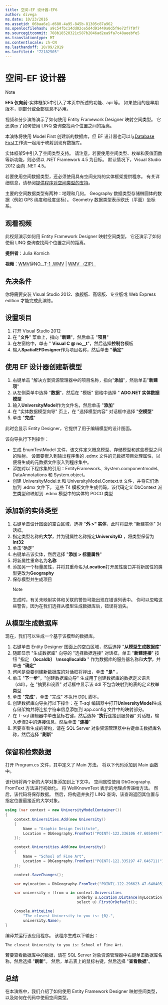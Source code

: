 ```yaml
---
title: 空间-EF 设计器-EF6
author: divega
ms.date: 10/23/2016
ms.assetid: 06baa6e1-d680-4a95-845b-81305c87a962
ms.openlocfilehash: a9c54fbc14dd02ce5d4d91449a0d5f9e72f7f0f7
ms.sourcegitcommit: 708b18520321c587b2046ad2ea9fa7c48aeebfe5
ms.translationtype: MT
ms.contentlocale: zh-CN
ms.lasthandoff: 10/09/2019
ms.locfileid: "72182505"
---
```

# <a name="spatial---ef-designer"></a>空间-EF 设计器
> [!NOTE]
> **EF5 仅向前**-实体框架5中引入了本页中所述的功能、api 等。 如果使用的是早期版本，则部分或全部信息不适用。

视频和分步演练演示了如何使用 Entity Framework Designer 映射空间类型。 它还演示了如何使用 LINQ 查询查找两个位置之间的距离。

本演练将使用 Model First 创建新的数据库，但 EF 设计器也可以与[Database First](~/ef6/modeling/designer/workflows/database-first.md)工作流一起用于映射到现有数据库。

实体框架5中引入了空间类型支持。 请注意，若要使用空间类型、枚举和表值函数等新功能，则必须以 .NET Framework 4.5 为目标。 默认情况下，Visual Studio 2012 面向 .NET 4.5。

若要使用空间数据类型，还必须使用具有空间支持的实体框架提供程序。 有关详细信息，请参阅[提供程序对空间类型的支持](~/ef6/fundamentals/providers/spatial-support.md)。

主要的空间数据类型有两种：地理和几何。 Geography 数据类型存储椭圆体的数据（例如 GPS 纬度和经度坐标）。 Geometry 数据类型表示欧氏（平面）坐标系。

## <a name="watch-the-video"></a>观看视频
此视频演示如何用 Entity Framework Designer 映射空间类型。 它还演示了如何使用 LINQ 查询查找两个位置之间的距离。

**提供者**：Julia Kornich

**视频**：[WMV](https://download.microsoft.com/download/E/C/9/EC9E6547-8983-4C1F-A919-D33210E4B213/HDI-ITPro-MSDN-winvideo-spatialwithdesigner.wmv)@NO__T[-1 .WMV](https://download.microsoft.com/download/E/C/9/EC9E6547-8983-4C1F-A919-D33210E4B213/HDI-ITPro-MSDN-mp4video-spatialwithdesigner.m4v) | [WMV （ZIP）](https://download.microsoft.com/download/E/C/9/EC9E6547-8983-4C1F-A919-D33210E4B213/HDI-ITPro-MSDN-winvideo-spatialwithdesigner.zip)

## <a name="pre-requisites"></a>先决条件

你将需要安装 Visual Studio 2012、旗舰版、高级版、专业版或 Web Express edition 才能完成此演练。

## <a name="set-up-the-project"></a>设置项目

1.  打开 Visual Studio 2012
2.  在 "**文件**" 菜单上，指向 "**新建**"，然后单击 "**项目**"
3.  在左窗格中，单击 " **Visual C @ no__t**"，然后选择**控制台**模板
4.  输入**SpatialEFDesigner**作为项目名称，然后单击 **"确定"**

## <a name="create-a-new-model-using-the-ef-designer"></a>使用 EF 设计器创建新模型

1.  右键单击 "解决方案资源管理器中的项目名称，指向"**添加**"，然后单击"**新建项**"
2.  从左侧菜单中选择 "**数据**"，然后在 "模板" 窗格中选择 " **ADO.NET 实体数据模型**
3.  输入**UniversityModel**作为文件名，然后单击 "**添加**"
4.  在 "实体数据模型向导" 页上，在 "选择模型内容" 对话框中选择 "**空模型**"
5.  单击 "**完成**"

此时会显示 Entity Designer，它提供了用于编辑模型的设计图面。

该向导执行下列操作：

-   生成 EnumTestModel 文件，该文件定义概念模型、存储模型和这些模型之间的映射。 设置要嵌入到输出程序集的 .edmx 文件的元数据项目处理属性，以便将生成的元数据文件嵌入到程序集中。
-   添加对以下程序集的引用：EntityFramework、System.componentmodel、DataAnnotations 和 System.object。
-   创建 UniversityModel.tt 和 UniversityModel.Context.tt 文件，并将它们添加到 .edmx 文件下。 这些 T4 模板文件生成代码，该代码定义 DbContext 派生类型和映射到 .edmx 模型中的实体的 POCO 类型

## <a name="add-a-new-entity-type"></a>添加新的实体类型

1.  右键单击设计图面的空白区域，选择 "**外 &gt;" 实体**，此时将显示 "新建实体" 对话框。
2.  指定类型名称的**大学**，并为键属性名称指定**UniversityID** ，将类型保留为**Int32**
3.  单击“确定”
4.  右键单击该实体，然后选择 "**添加 &gt; 标量属性**"
5.  将新属性重命名为**名称**
6.  添加另一个标量属性，并将其重命名为**Location**打开属性窗口并将新属性的类型更改为**Geography**
7.  保存模型并生成项目
    > [!NOTE]
    > 生成时，有关未映射实体和关联的警告可能出现在错误列表中。 你可以忽略这些警告，因为在我们选择从模型生成数据库后，错误将消失。

## <a name="generate-database-from-model"></a>从模型生成数据库

现在，我们可以生成一个基于该模型的数据库。

1.  右键单击 Entity Designer 图面上的空白区域，然后选择 "**从模型生成数据库**"
2.  随即显示 "生成数据库" 向导的 "选择数据连接" 对话框，单击 "**新建连接**" 按钮 "指定 **（localdb） \\mssqllocaldb** " 作为数据库的服务器名称和**大学**，并单击 **"确定"**
3.  询问是否要创建新数据库的对话框将弹出，单击 **"是"** 。
4.  单击 "**下一步**"，"创建数据库向导" 生成用于创建数据库的数据定义语言（ddl）。在 "摘要和设置" 对话框中显示该 ddl 不包含映射到的表的定义枚举类型
5.  单击 "**完成**"，单击 "完成" 不执行 DDL 脚本。
6.  创建数据库向导执行以下操作：在 T-sql 编辑器中打开**UniversityModel**生成存储架构并将连接字符串信息添加到 app.config 文件中的映射部分。
7.  在 T-sql 编辑器中单击鼠标右键，然后选择 "**执行**连接到服务器" 对话框，输入步骤2中的连接信息，然后单击 "**连接**"
8.  若要查看生成的架构，请在 SQL Server 对象资源管理器中右键单击数据库名称，然后选择 "**刷新**"

## <a name="persist-and-retrieve-data"></a>保留和检索数据

打开 Program.cs 文件，其中定义了 Main 方法。 将以下代码添加到 Main 函数中。

该代码将两个新的大学对象添加到上下文中。 空间属性使用 DbGeography. FromText 方法进行初始化。 将 WellKnownText 表示的地理点传递给方法。 然后，该代码将保存数据。 然后，将构造并执行 LINQ 查询，该查询返回其位置与指定位置最接近的大学对象。

``` csharp
using (var context = new UniversityModelContainer())
{
    context.Universities.Add(new University()
    {
        Name = "Graphic Design Institute",
        Location = DbGeography.FromText("POINT(-122.336106 47.605049)"),
    });

    context.Universities.Add(new University()
    {
        Name = "School of Fine Art",
        Location = DbGeography.FromText("POINT(-122.335197 47.646711)"),
    });

    context.SaveChanges();

    var myLocation = DbGeography.FromText("POINT(-122.296623 47.640405)");

    var university = (from u in context.Universities
                                orderby u.Location.Distance(myLocation)
                                select u).FirstOrDefault();

    Console.WriteLine(
        "The closest University to you is: {0}.",
        university.Name);
}
```

编译并运行该应用程序。 该程序生成以下输出：

```console
The closest University to you is: School of Fine Art.
```

若要查看数据库中的数据，请在 SQL Server 对象资源管理器中右键单击数据库名称，然后选择 "**刷新**"。 然后，单击表上的鼠标右键，然后选择 "**查看数据**"。

## <a name="summary"></a>总结

在本演练中，我们介绍了如何使用 Entity Framework Designer 映射空间类型，以及如何在代码中使用空间类型。 
